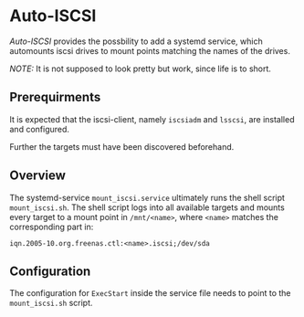 # Auto-ISCSI

*Auto-ISCSI* provides the possbility to add a systemd service, which automounts iscsi drives
to mount points matching the names of the drives. 

*NOTE:* It is not supposed to look pretty but work, since life is to short.

## Prerequirments

It is expected that the iscsi-client, namely `iscsiadm` and `lsscsi`, are installed and 
configured.

Further the targets must have been discovered beforehand.

## Overview

The systemd-service `mount_iscsi.service` ultimately runs the shell script `mount_iscsi.sh`.
The shell script logs into all available targets and mounts every target to a mount point
in `/mnt/<name>`, where `<name>` matches the corresponding part in:
```
iqn.2005-10.org.freenas.ctl:<name>.iscsi;/dev/sda
```

## Configuration

The configuration for `ExecStart` inside the service file needs to point to the `mount_iscsi.sh`
script. 

